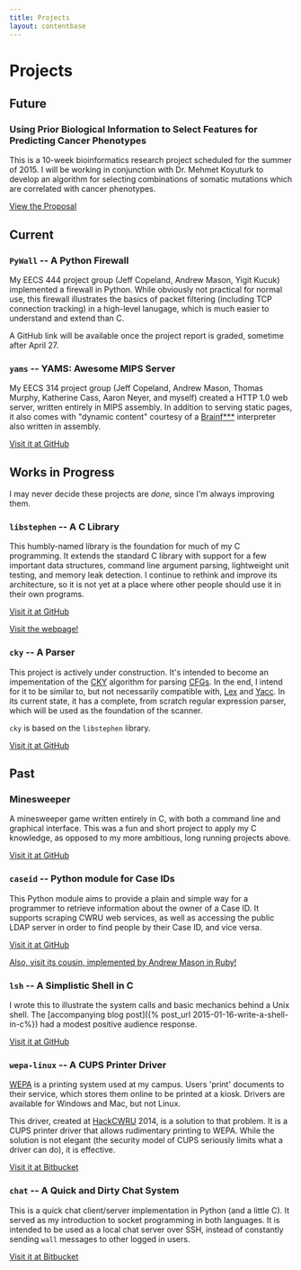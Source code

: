 ```yaml
---
title: Projects
layout: contentbase
---
```

# Projects

## Future

### Using Prior Biological Information to Select Features for Predicting Cancer Phenotypes

This is a 10-week bioinformatics research project scheduled for the summer
of 2015.  I will be working in conjunction with Dr. Mehmet Koyuturk to develop
an algorithm for selecting combinations of somatic mutations which are
correlated with cancer phenotypes.

[View the Proposal](https://dl.dropboxusercontent.com/u/24472738/proposal.pdf)

## Current

### `PyWall` -- A Python Firewall

My EECS 444 project group (Jeff Copeland, Andrew Mason, Yigit Kucuk) implemented
a firewall in Python.  While obviously not practical for normal use, this
firewall illustrates the basics of packet filtering (including TCP connection
tracking) in a high-level lanugage, which is much easier to understand and
extend than C.

A GitHub link will be available once the project report is graded, sometime
after April 27.

### `yams` -- YAMS: Awesome MIPS Server

My EECS 314 project group (Jeff Copeland, Andrew Mason, Thomas Murphy, Katherine
Cass, Aaron Neyer, and myself) created a HTTP 1.0 web server, written entirely
in MIPS assembly.  In addition to serving static pages, it also comes with
"dynamic content" courtesy of a
[Brainf***](https://en.wikipedia.org/wiki/Brainfuck) interpreter also written in
assembly.

[Visit it at GitHub](https://github.com/brenns10/yams)

## Works in Progress

I may never decide these projects are *done,* since I'm always improving them.

### `libstephen` -- A C Library

This humbly-named library is the foundation for much of my C programming.  It
extends the standard C library with support for a few important data structures,
command line argument parsing, lightweight unit testing, and memory leak
detection.  I continue to rethink and improve its architecture, so it is not yet
at a place where other people should use it in their own programs.

[Visit it at GitHub](https://github.com/brenns10/libstephen)

[Visit the webpage!](/libstephen/)

### `cky` -- A Parser

This project is actively under construction.  It's intended to become an
impementation of the [CKY](http://en.wikipedia.org/wiki/CYK_algorithm) algorithm
for parsing [CFGs](//en.wikipedia.org/wiki/Context-free_grammar).  In the end, I
intend for it to be similar to, but not necessarily compatible with,
[Lex](http://en.wikipedia.org/wiki/Lex_(software)) and
[Yacc](http://en.wikipedia.org/wiki/Yacc).  In its current state, it has a
complete, from scratch regular expression parser, which will be used as the
foundation of the scanner.

`cky` is based on the `libstephen` library.

[Visit it at GitHub](https://github.com/brenns10/cky)

## Past

### Minesweeper

A minesweeper game written entirely in C, with both a command line and graphical
interface.  This was a fun and short project to apply my C knowledge, as opposed
to my more ambitious, long running projects above.

[Visit it at GitHub](https://github.com/brenns10/minesweeper)

### `caseid` -- Python module for Case IDs

This Python module aims to provide a plain and simple way for a programmer to
retrieve information about the owner of a Case ID.  It supports scraping CWRU
web services, as well as accessing the public LDAP server in order to find
people by their Case ID, and vice versa.

[Visit it at GitHub](https://github.com/brenns10/caseid)

[Also, visit its cousin, implemented by Andrew Mason in Ruby!](https://github.com/ajm188/cwru_directory)

### `lsh` -- A Simplistic Shell in C

I wrote this to illustrate the system calls and basic mechanics behind a Unix
shell.  The [accompanying blog post]({% post_url 2015-01-16-write-a-shell-in-c%})
had a modest positive audience response.

[Visit it at GitHub](https://github.com/brenns10/lsh)

### `wepa-linux` -- A CUPS Printer Driver

[WEPA](https://www.wepanow.com/) is a printing system used at my campus.  Users
'print' documents to their service, which stores them online to be printed at a
kiosk.  Drivers are available for Windows and Mac, but not Linux.

This driver, created at [HackCWRU](//www.hackcwru.com/) 2014, is a solution to
that problem.  It is a CUPS printer driver that allows rudimentary printing to
WEPA.  While the solution is not elegant (the security model of CUPS seriously
limits what a driver can do), it is effective.

[Visit it at Bitbucket](//bitbucket.org/brenns10/wepa-linux)

### `chat` -- A Quick and Dirty Chat System

This is a quick chat client/server implementation in Python (and a little C).
It served as my introduction to socket programming in both languages.  It is
intended to be used as a local chat server over SSH, instead of constantly
sending `wall` messages to other logged in users.

[Visit it at Bitbucket](//bitbucket.org/brenns10/chat)
